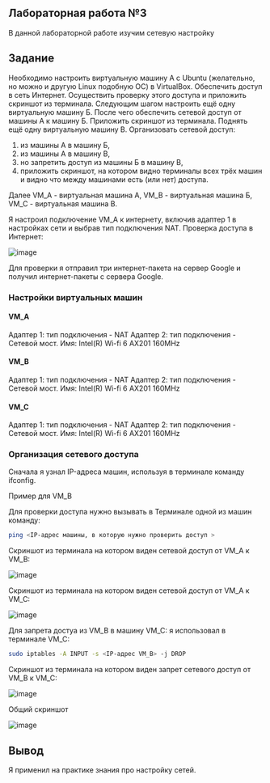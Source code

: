 ## Лабораторная работа №3

В данной лабораторной работе изучим сетевую настройку

## Задание

Необходимо настроить виртуальную машину А с Ubuntu (желательно, но можно и другую Linux подобную ОС) в VirtualBox.
Обеспечить доступ в сеть Интернет. Осуществить проверку этого доступа и приложить скриншот из терминала.
Следующим шагом настроить ещё одну виртуальную машину Б.
После чего обеспечить сетевой доступ от машины А к машину Б. Приложить скриншот из терминала.
Поднять ещё одну виртуальную машину В. Организовать сетевой доступ:

1. из машины А в машину Б,
2. из машины А в машину В,
3. но запретить доступ из машины Б в машину В,
4. приложить скриншот, на котором видно терминалы всех трёх машин и видно что между машинами есть (или нет) доступа.

Далее VM_A - виртуальная машина А, VM_B - виртуальная машина Б, VM_C - виртуальная машина В.

Я настроил подключение VM_A к интернету, включив адаптер 1 в настройках сети и выбрав тип подключения NAT.
Проверка доступа в Интернет:

![image](https://github.com/user-attachments/assets/0b48e29c-a7d9-4ddc-9e21-8b094c4bd94a)

Для проверки я отправил три интернет-пакета на сервер Google и получил интернет-пакеты с сервера Google.

### Настройки виртуальных машин

#### VM_A

Адаптер 1: тип подключения - NAT
Адаптер 2: тип подключения - Сетевой мост. Имя: Intel(R) Wi-fi 6 AX201 160MHz

#### VM_B

Адаптер 1: тип подключения - NAT
Адаптер 2: тип подключения - Сетевой мост. Имя: Intel(R) Wi-fi 6 AX201 160MHz

#### VM_C

Адаптер 1: тип подключения - NAT
Адаптер 2: тип подключения - Сетевой мост. Имя: Intel(R) Wi-fi 6 AX201 160MHz

### Организация сетевого доступа

Сначала я узнал IP-адреса машин, используя в терминале команду ifconfig. 

Пример для VM_B

Для проверки доступа нужно вызывать в Терминале одной из машин команду:

```bash
ping <IP-адрес машины, в которую нужно проверить доступ >
```

Скриншот из терминала на котором виден сетевой доступ от VM_A к VM_B:

![image](https://github.com/user-attachments/assets/3662ae3d-cc6e-427a-8123-6cad5b2edfbc)

Скриншот из терминала на котором виден сетевой доступ от VM_A к VM_C:

![image](https://github.com/user-attachments/assets/7d7a0521-c280-4f71-bb66-8541358f2158)

Для запрета достуа из VM_B в машину VM_C: я использовал в терминале VM_C:

```bash
sudo iptables -A INPUT -s <IP-адрес VM_B> -j DROP
```

Скриншот из терминала на котором виден запрет сетевого доступ от VM_B к VM_C:

![image](https://github.com/user-attachments/assets/028497a0-b930-4dff-bce9-63a447c147b3)

Общий скриншот

![image](https://github.com/user-attachments/assets/e6de2c5f-0063-499a-9cca-cbeda95f6ba7)


## Вывод

Я применил на практике знания про настройку сетей.
